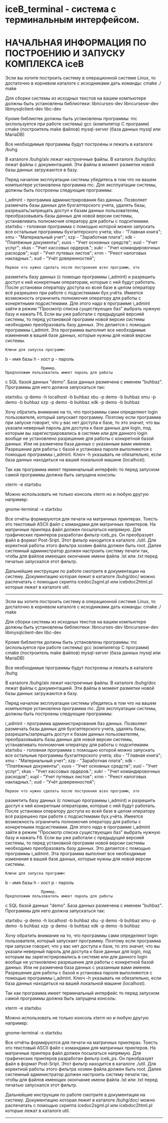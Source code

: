 iceB_terminal - система с терминальным интерфейсом.
============================================================

# НАЧАЛЬНАЯ ИНФОРМАЦИЯ ПО ПОСТРОЕНИЮ И ЗАПУСКУ КОМПЛЕКСА iceB

Эсли вы хотите построить систему в операционной системе Linux, то достаточно
в корневом каталоге с исходниками дать команды:
cmake ./
make

Для сборки системы из исходных текстов на вашем компъютере должны быть установлены библиотеки:
libncurses-dev
libncursesw-dev
libmysqlclient-dev
libc-dev

Кроме библиотек должны быть установлены программы:
mc           (используется при работе системы)
gcc          (компилятор С программ)
cmake        (построитель make файлов)
mysql-server (база данных mysql или MariaDB)

Все необходимые программы будут построены и лежать в каталоге /buhg

В каталоге /buhg/alx лежат настроечные файлы.
В каталоге /buhg/doc лежат файлы с документацией.
Эти файлы в момент разметки новой базы данных загружаются в базу.

   Перед началом эксплуатации системы убедитесь в том что на вашем
компъютере установлена программа mc.
  Для эксплуатации системы, должны быть построены следующие
программы:

i_admint  - программа администрирования баз данных. Позволяет размечать базы данных для бухгалтерского
            учета, удалять базы, разрешать/запрещать доступ к базам данных
            пользователям, преобразовывать базы данных для новой версии
            системы, устанавливать полномочия оператору для работы с
            подситемами.
startxbu  - головная программа с помощью которой можно запускать
            все остальные программы бухгалтерского учета;
xbu       - "Главная книга";
xmu	  - "Материальный учет";
xzp       - "Заработная плата";
xdk       - "Платёжные документы";
xuos      - "Учет основных средств";
xusl      - "Учет услуг";
xkas      - "Учет кассовых ордеров.";
xukr      - "Учет командировочных расходов";
xupl      - "Учет путевых листов";
xrnn      - "Реест налоговых накладных.";
xud       - "Учёт доверенностей";

	Первое что нужно сделать после построения всех программ, это
разметить базу данных (с помощю программы i_admint) и разрешить доступ к ней
конкретным операторам, которые с ней будут работать. После установки
оператору доступа ко всей базе в целом оператору всё разрешено при работе с
подсистемами бух.учёта. Имеется возможность ограничить полномочия оператору
для работы с конкретными подсистемами. Для этого надо в программе i_admint
зайти в режим "Просмотр списка  существующих баз" выбрать нужную базу и
нажать F6.
	Если вы уже работали с предыдущей версией системы, то перед
установкой программ новой версии системы необходимо преобразовать базу
данных. Это делается с помощью программы i_admint. Эта программа выполнит все
необходимые изменения в вашей базе данных, которые нужны для новой версии
системы.

	Ключи для запуска программ:

b - имя базы
h - хост
p - пароль

	                Пример.
	Предположим пользователь имеет пароль для работы
с SQL базой данных "demo". База данных размечена с именем "buhbaz". 
Программы для него должна запускаться так:

startxbu -p demo -h localhost -b buhbaz
xbu -p demo -b buhbaz
xmu -p demo -b buhbaz
xzp -p demo -b buhbaz
xdk -p demo -b buhbaz

 Хочу обратить внимание на то, что программы сами определяют login
пользователя, который запускает программу. Поэтому если программа при
запуске говорит, что у вас нет доступа к базе, то это значит, что вы указали
неверный пароль для доступа к базе данных для login, под которым вы 
зарегистрировались в системе или для данного login вообще не установлено 
разрешение для работы с конкретной базой данных. Или не размечена база данных с
указанным вами именем. Разрешение для работы с базой
и установка пароля выполняются с помощью программы i_admint. 
 Ключ -h указывать не обязательно, если база данных
находиться на вашей локальной машине (localhost).

 Так как программа имеет терминальный интерфейс то перед запуском самой
программы должна быть запущена консоль:

xterm -e startxbu

Можно использовать не только консоль xterm но и любую другую например:

gnome-terminal -x startxbu

 Все отчёты формируются для печати на матричных принтерах. Тоесть это
текстовый ASCII файл с командами для матричных принтеров. На матричные
принтера файл должен посылаться напрямую. Для графических принтеров
разработан фильтр iceb_ps. Он преобразует файл в формат Post-Sript.
Этот фильтр находится в каталоге ./util. Для коректной работы этого фильтра
хозяин файла должен быть root.
Далее системный администратор должен настроить систему печати так, чтобы для
файлов имеющих окончание имени файла .lst или .txt перед печатью запускался
этот фильтр.

Дальнейшие инструкции по работе смотрите в документации на систему.
Документацию которая лежит в каталоге /buhg/doc/ можно распечатать с помощью
скрипта icedoc2sgml.pl или icebdoc2html.pl которые лежат в каталоге util.
*********************************************************************


Эсли вы хотите построить систему в операционной системе Linux, то достаточно
в корневом каталоге с исходниками дать команды:
cmake ./
make

Для сборки системы из исходных текстов на вашем компъютере должны быть установлены библиотеки:
libncurses-dev
libncursesw-dev
libmysqlclient-dev
libc-dev

Кроме библиотек должны быть установлены программы:
mc           (используется при работе системы)
gcc          (компилятор С программ)
cmake        (построитель make файлов)
mysql-server (база данных mysql или MariaDB)

Все необходимые программы будут построены и лежать в каталоге /buhg

В каталоге /buhg/alx лежат настроечные файлы.
В каталоге /buhg/doc лежат файлы с документацией.
Эти файлы в момент разметки новой базы данных загружаются в базу.

   Перед началом эксплуатации системы убедитесь в том что на вашем
компъютере установлена программа mc.
  Для эксплуатации системы, должны быть построены следующие
программы:

i_admint  - программа администрирования баз данных. Позволяет размечать базы данных для бухгалтерского
            учета, удалять базы, разрешать/запрещать доступ к базам данных
            пользователям, преобразовывать базы данных для новой версии
            системы, устанавливать полномочия оператору для работы с
            подситемами.
startxbu  - головная программа с помощью которой можно запускать
            все остальные программы бухгалтерского учета;
xbu       - "Главная книга";
xmu	  - "Материальный учет";
xzp       - "Заработная плата";
xdk       - "Платёжные документы";
xuos      - "Учет основных средств";
xusl      - "Учет услуг";
xkas      - "Учет кассовых ордеров.";
xukr      - "Учет командировочных расходов";
xupl      - "Учет путевых листов";
xrnn      - "Реест налоговых накладных.";
xud       - "Учёт доверенностей";

	Первое что нужно сделать после построения всех программ, это
разметить базу данных (с помощю программы i_admint) и разрешить доступ к ней
конкретным операторам, которые с ней будут работать. После установки
оператору доступа ко всей базе в целом оператору всё разрешено при работе с
подсистемами бух.учёта. Имеется возможность ограничить полномочия оператору
для работы с конкретными подсистемами. Для этого надо в программе i_admint
зайти в режим "Просмотр списка  существующих баз" выбрать нужную базу и
нажать F6.
	Если вы уже работали с предыдущей версией системы, то перед
установкой программ новой версии системы необходимо преобразовать базу
данных. Это делается с помощью программы i_admint. Эта программа выполнит все
необходимые изменения в вашей базе данных, которые нужны для новой версии
системы.

	Ключи для запуска программ:

b - имя базы
h - хост
p - пароль

	                Пример.
	Предположим пользователь имеет пароль для работы
с SQL базой данных "demo". База данных размечена с именем "buhbaz". 
Программы для него должна запускаться так:

startxbu -p demo -h localhost -b buhbaz
xbu -p demo -b buhbaz
xmu -p demo -b buhbaz
xzp -p demo -b buhbaz
xdk -p demo -b buhbaz

 Хочу обратить внимание на то, что программы сами определяют login
пользователя, который запускает программу. Поэтому если программа при
запуске говорит, что у вас нет доступа к базе, то это значит, что вы указали
неверный пароль для доступа к базе данных для login, под которым вы 
зарегистрировались в системе или для данного login вообще не установлено 
разрешение для работы с конкретной базой данных. Или не размечена база данных с
указанным вами именем. Разрешение для работы с базой
и установка пароля выполняются с помощью программы i_admint. 
 Ключ -h указывать не обязательно, если база данных
находиться на вашей локальной машине (localhost).

 Так как программа имеет терминальный интерфейс то перед запуском самой
программы должна быть запущена консоль:

xterm -e startxbu

Можно использовать не только консоль xterm но и любую другую например:

gnome-terminal -x startxbu

 Все отчёты формируются для печати на матричных принтерах. Тоесть это
текстовый ASCII файл с командами для матричных принтеров. На матричные
принтера файл должен посылаться напрямую. Для графических принтеров
разработан фильтр iceb_ps. Он преобразует файл в формат Post-Sript.
Этот фильтр находится в каталоге ./util. Для коректной работы этого фильтра
хозяин файла должен быть root.
Далее системный администратор должен настроить систему печати так, чтобы для
файлов имеющих окончание имени файла .lst или .txt перед печатью запускался
этот фильтр.

Дальнейшие инструкции по работе смотрите в документации на систему.
Документацию которая лежит в каталоге /buhg/doc/ можно распечатать с помощью
скрипта icedoc2sgml.pl или icebdoc2html.pl которые лежат в каталоге util.
*********************************************************************
